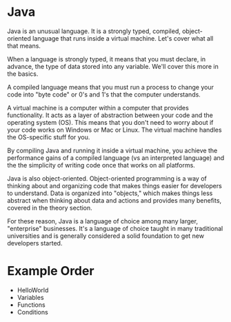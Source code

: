 # Java

Java is an unusual language. It is a strongly typed, compiled, object-oriented language that runs inside a virtual machine. Let's cover what all that means.

When a language is strongly typed, it means that you must declare, in advance, the type of data stored into any variable. We'll cover this more in the basics.

A compiled language means that you must run a process to change your code into "byte code" or 0's and 1's that the computer understands.

A virtual machine is a computer within a computer that provides functionality. It acts as a layer of abstraction between your code and the operating system (OS). This means that you don't need to worry about if your code works on Windows or Mac or Linux. The virtual machine handles the OS-specific stuff for you.

By compiling Java and running it inside a virtual machine, you achieve the performance gains of a compiled language (vs an interpreted language) and the the simplicity of writing code once that works on all platforms.

Java is also object-oriented. Object-oriented programming is a way of thinking about and organizing code that makes things easier for developers to understand. Data is organized into "objects," which makes things less abstract when thinking about data and actions and provides many benefits, covered in the theory section.

For these reason, Java is a language of choice among many larger, "enterprise" businesses. It's a language of choice taught in many traditional universities and is generally considered a solid foundation to get new developers started.

# Example Order

* HelloWorld
* Variables
* Functions
* Conditions
